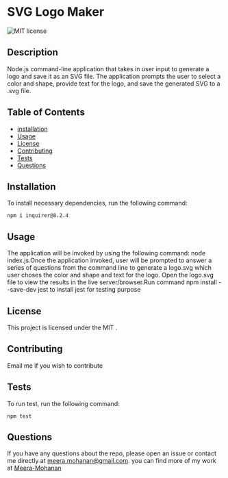 # SVG Logo Maker
  ![MIT license](https://img.shields.io/badge/license-MIT-blue)
  ## Description 
  
  
Node.js command-line application that takes in user input to generate a logo and save it as an SVG file. The application prompts the user to select a color and shape, provide text for the logo, and save the generated SVG to a .svg file.


  ## Table of Contents
  * [installation](#installation)
  * [Usage](#usage)
  * [License](#license)
  * [Contributing](#contributing)
  * [Tests](#tests)
  * [Questions](#questions)
  
  ## Installation
  To install necessary dependencies, run the following command:
  ```
  npm i inquirer@8.2.4
  ```
  ## Usage
  
The application will be invoked by using the following command: node index.js.Once the application invoked, user will be prompted to answer a series of questions from the command line to generate a logo.svg which user choses the color and shape and text for the logo.
Open the logo.svg file to view the results in the live server/browser.Run command npm install --save-dev jest to install jest for testing purpose


  ## License
  
This project is licensed under the MIT
.

  ## Contributing
  
Email me if you wish to contribute

  ## Tests
  To run test, run the following command:
  ```
  npm test
  ```

  ## Questions
 
 If you have any questions about the repo, please open an issue or contact me directly at meera.mohanan@gmail.com. you can find more of my work at [Meera-Mohanan](https://github.com/Meera-Mohanan)
